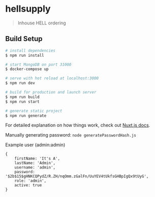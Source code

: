 # hellsupply

> Inhouse HELL ordering

## Build Setup

``` bash
# install dependencies
$ npm run install

# start MongoDB on port 31000
$ docker-compose up

# serve with hot reload at localhost:3000
$ npm run dev

# build for production and launch server
$ npm run build
$ npm run start

# generate static project
$ npm run generate
```

For detailed explanation on how things work, check out [Nuxt.js docs](https://nuxtjs.org).

Manually generating password: `node generatePasswordHash.js`

Example user (admin:admin)
```
{
    firstName: 'It's A',
    lastName: 'Admin',
    username: 'admin',
    password: '$2b$15$gHNKCQPydZ/R.ZH/nqOmm.zGalFn/UuYEV4tUkfsGHBpIgQx9tUyG',
    role: 'admin',
    active: true
}
```